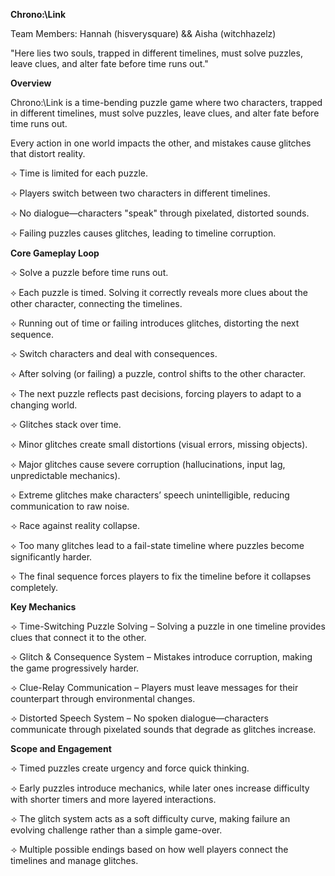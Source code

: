 **Chrono:\\Link**

Team Members: Hannah (hisverysquare) && Aisha (witchhazelz)

"Here lies two souls, trapped in different timelines, must solve puzzles, leave clues, and alter fate before time runs out."

**Overview**

Chrono:\Link is a time-bending puzzle game where two characters, trapped in different timelines, must solve puzzles, leave clues, and alter fate before time runs out.

Every action in one world impacts the other, and mistakes cause glitches that distort reality.

⟢ Time is limited for each puzzle.

⟢ Players switch between two characters in different timelines.

⟢ No dialogue—characters "speak" through pixelated, distorted sounds.

⟢ Failing puzzles causes glitches, leading to timeline corruption.

**Core Gameplay Loop**

⟢ Solve a puzzle before time runs out.

⟡ Each puzzle is timed. Solving it correctly reveals more clues about the other character, connecting the timelines.

⟡ Running out of time or failing introduces glitches, distorting the next sequence.

⟢ Switch characters and deal with consequences.

⟡ After solving (or failing) a puzzle, control shifts to the other character.

⟡ The next puzzle reflects past decisions, forcing players to adapt to a changing world.

⟢ Glitches stack over time.

⟡ Minor glitches create small distortions (visual errors, missing objects).

⟡ Major glitches cause severe corruption (hallucinations, input lag, unpredictable mechanics).

⟡ Extreme glitches make characters’ speech unintelligible, reducing communication to raw noise.

⟢ Race against reality collapse.

⟡ Too many glitches lead to a fail-state timeline where puzzles become significantly harder.

⟡ The final sequence forces players to fix the timeline before it collapses completely.


**Key Mechanics**

⟢ Time-Switching Puzzle Solving – Solving a puzzle in one timeline provides clues that connect it to the other.

⟢ Glitch & Consequence System – Mistakes introduce corruption, making the game progressively harder.

⟢ Clue-Relay Communication – Players must leave messages for their counterpart through environmental changes.

⟢ Distorted Speech System – No spoken dialogue—characters communicate through pixelated sounds that degrade as glitches increase.

**Scope and Engagement**

⟢ Timed puzzles create urgency and force quick thinking.

⟢ Early puzzles introduce mechanics, while later ones increase difficulty with shorter timers and more layered interactions.

⟢ The glitch system acts as a soft difficulty curve, making failure an evolving challenge rather than a simple game-over.

⟢ Multiple possible endings based on how well players connect the timelines and manage glitches.
